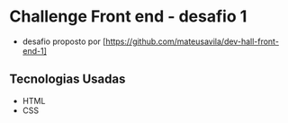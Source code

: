 # Challenge Front end - desafio 1 

- desafio proposto por [https://github.com/mateusavila/dev-hall-front-end-1]

## Tecnologias Usadas

- HTML
- CSS